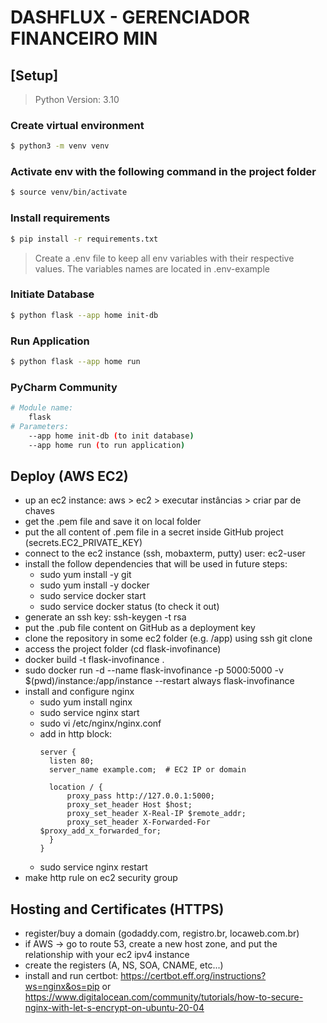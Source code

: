# DASHFLUX - GERENCIADOR FINANCEIRO MIN

## [Setup]

> Python Version: 3.10

### Create virtual environment

```bash
$ python3 -m venv venv
```
 
### Activate env with the following command in the project folder

```bash
$ source venv/bin/activate
```

### Install requirements

```bash
$ pip install -r requirements.txt
```

>Create a .env file to keep all env variables with their respective values.
>The variables names are located in .env-example

### Initiate Database

```bash
$ python flask --app home init-db
```

### Run Application

```bash
$ python flask --app home run
```

### PyCharm Community
```bash
# Module name: 
    flask
# Parameters:
    --app home init-db (to init database)
    --app home run (to run application)
```

## Deploy (AWS EC2)
- up an ec2 instance: aws > ec2 > executar instâncias > criar par de chaves 
- get the .pem file and save it on local folder
- put the all content of .pem file in a secret inside GitHub project (secrets.EC2_PRIVATE_KEY)
- connect to the ec2 instance (ssh, mobaxterm, putty) user: ec2-user
- install the follow dependencies that will be used in future steps:
  - sudo yum install -y git
  - sudo yum install -y docker
  - sudo service docker start
  - sudo service docker status (to check it out)
- generate an ssh key: ssh-keygen -t rsa
- put the .pub file content on GitHub as a deployment key
- clone the repository in some ec2 folder (e.g. /app) using ssh git clone
- access the project folder (cd flask-invofinance)
- docker build -t flask-invofinance . 
- sudo docker run -d --name flask-invofinance -p 5000:5000 -v $(pwd)/instance:/app/instance --restart always flask-invofinance
- install and configure nginx
  - sudo yum install nginx
  - sudo service nginx start
  - sudo vi /etc/nginx/nginx.conf
  - add in http block:
    ```
    server {
      listen 80;
      server_name example.com;  # EC2 IP or domain

      location / {
          proxy_pass http://127.0.0.1:5000;
          proxy_set_header Host $host;
          proxy_set_header X-Real-IP $remote_addr;
          proxy_set_header X-Forwarded-For $proxy_add_x_forwarded_for;
      }
    }
    ```
  - sudo service nginx restart
- make http rule on ec2 security group

## Hosting and Certificates (HTTPS)
- register/buy a domain (godaddy.com, registro.br, locaweb.com.br)
- if AWS -> go to route 53, create a new host zone, and put the relationship with your ec2 ipv4 instance
- create the registers (A, NS, SOA, CNAME, etc...)
- install and run certbot: https://certbot.eff.org/instructions?ws=nginx&os=pip or https://www.digitalocean.com/community/tutorials/how-to-secure-nginx-with-let-s-encrypt-on-ubuntu-20-04
